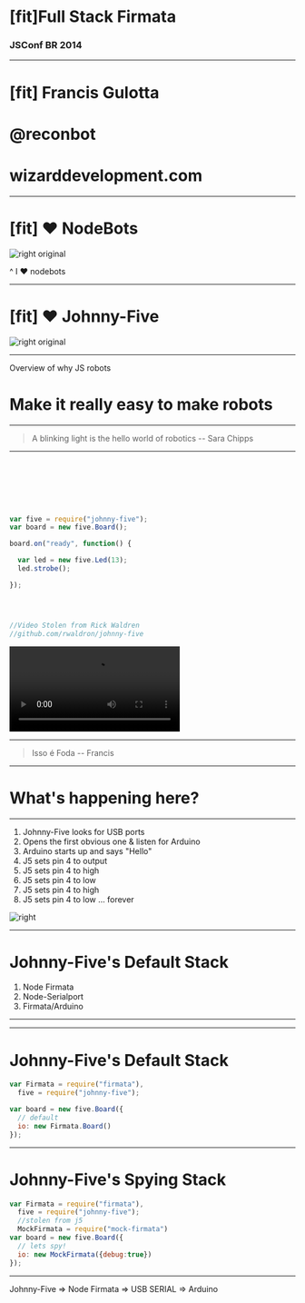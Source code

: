 # [fit]Full Stack Firmata

### JSConf BR 2014

---

# [fit] Francis Gulotta
# @reconbot
# wizarddevelopment.com

---

# [fit] ❤ NodeBots

![right original](media/nodebot.png)


^ I ❤ nodebots

---

# [fit] ❤ Johnny-Five

![right original](media/johny-five.png)

---

Overview of why JS robots

# Make it really easy to make robots


___

> A blinking light is the hello world of robotics
-- Sara Chipps

___


```js







var five = require("johnny-five");
var board = new five.Board();

board.on("ready", function() {

  var led = new five.Led(13);
  led.strobe();

});




//Video Stolen from Rick Waldren
//github.com/rwaldron/johnny-five

```

![right](media/led-strobe.mp4)


---

> Isso é Foda
-- Francis

---

# What's happening here?

---

1. Johnny-Five looks for USB ports
1. Opens the first obvious one & listen for Arduino
1. Arduino starts up and says "Hello"
1. J5 sets pin 4 to output
1. J5 sets pin 4 to high
1. J5 sets pin 4 to low
1. J5 sets pin 4 to high
1. J5 sets pin 4 to low
... forever

![right](media/firmata-spy-strobe2.png)

---

# Johnny-Five's Default Stack

1. Node Firmata
2. Node-Serialport
3. Firmata/Arduino

---



---

# Johnny-Five's Default Stack

```js
var Firmata = require("firmata"),
  five = require("johnny-five");

var board = new five.Board({
  // default
  io: new Firmata.Board()
});

```

---
# Johnny-Five's Spying Stack

```js
var Firmata = require("firmata"),
  five = require("johnny-five");
  //stolen from j5
  MockFirmata = require("mock-firmata")
var board = new five.Board({
  // lets spy!
  io: new MockFirmata({debug:true})
});

```

---

Johnny-Five => Node Firmata => USB SERIAL => Arduino

